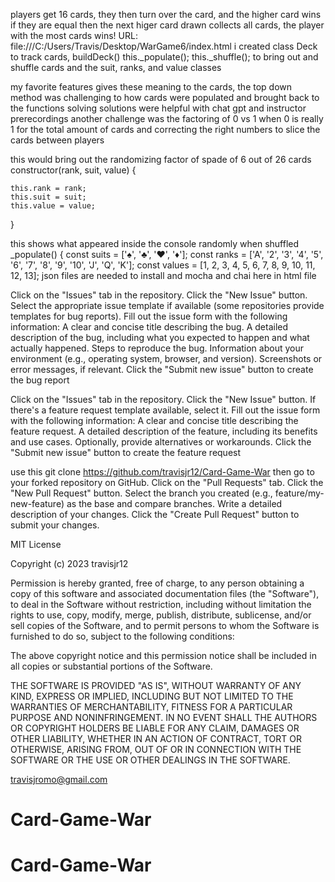 players get 16 cards, they then turn over the card, and the higher card wins if they are equal
then the next higer card drawn collects all cards, the player with the most cards wins! 
URL: file:///C:/Users/Travis/Desktop/WarGame6/index.html
i created class Deck to track cards, buildDeck() this._populate(); this._shuffle(); to bring out and shuffle cards and the suit, ranks, and value classes

my favorite features gives these meaning to the cards, the top down method was challenging to how cards were populated and brought back to the functions
solving solutions were helpful with chat gpt and instructor prerecordings
another challenge was the factoring of 0 vs 1 when 0 is really 1 for the total amount of cards and correcting the right numbers to slice the cards between players

this would bring out the randomizing factor of spade of 6 out of 26 cards
  constructor(rank, suit, value) {

    this.rank = rank;
    this.suit = suit;
    this.value = value;
  }

this shows what appeared inside the console randomly when shuffled 
  _populate() {
    const suits = ['♠', '♣', '♥', '♦'];
    const ranks = ['A', '2', '3', '4', '5', '6', '7', '8', '9', '10', 'J', 'Q', 'K'];
    const values = [1, 2, 3, 4, 5, 6, 7, 8, 9, 10, 11, 12, 13];
json files are needed to install and mocha and chai here in html file
<link rel="stylesheet" href="node_modules/mocha/mocha.css" />
<script src="./node_modules/mocha/mocha.js"></script>
<script src="./node_modules/chai/chai.js"></script>

Click on the "Issues" tab in the repository.
Click the "New Issue" button.
Select the appropriate issue template if available (some repositories provide templates for bug reports).
Fill out the issue form with the following information:
A clear and concise title describing the bug.
A detailed description of the bug, including what you expected to happen and what actually happened.
Steps to reproduce the bug.
Information about your environment (e.g., operating system, browser, and version).
Screenshots or error messages, if relevant.
Click the "Submit new issue" button to create the bug report

Click on the "Issues" tab in the repository.
Click the "New Issue" button.
If there's a feature request template available, select it.
Fill out the issue form with the following information:
A clear and concise title describing the feature request.
A detailed description of the feature, including its benefits and use cases.
Optionally, provide alternatives or workarounds.
Click the "Submit new issue" button to create the feature request

use this git clone https://github.com/travisjr12/Card-Game-War
then go to your forked repository on GitHub.
Click on the "Pull Requests" tab.
Click the "New Pull Request" button.
Select the branch you created (e.g., feature/my-new-feature) as the base and compare branches.
Write a detailed description of your changes.
Click the "Create Pull Request" button to submit your changes.

MIT License

Copyright (c) 2023 travisjr12

Permission is hereby granted, free of charge, to any person obtaining a copy
of this software and associated documentation files (the "Software"), to deal
in the Software without restriction, including without limitation the rights
to use, copy, modify, merge, publish, distribute, sublicense, and/or sell
copies of the Software, and to permit persons to whom the Software is
furnished to do so, subject to the following conditions:

The above copyright notice and this permission notice shall be included in all
copies or substantial portions of the Software.

THE SOFTWARE IS PROVIDED "AS IS", WITHOUT WARRANTY OF ANY KIND, EXPRESS OR
IMPLIED, INCLUDING BUT NOT LIMITED TO THE WARRANTIES OF MERCHANTABILITY,
FITNESS FOR A PARTICULAR PURPOSE AND NONINFRINGEMENT. IN NO EVENT SHALL THE
AUTHORS OR COPYRIGHT HOLDERS BE LIABLE FOR ANY CLAIM, DAMAGES OR OTHER
LIABILITY, WHETHER IN AN ACTION OF CONTRACT, TORT OR OTHERWISE, ARISING FROM,
OUT OF OR IN CONNECTION WITH THE SOFTWARE OR THE USE OR OTHER DEALINGS IN THE
SOFTWARE.

travisjromo@gmail.com



# Card-Game-War

# Card-Game-War
